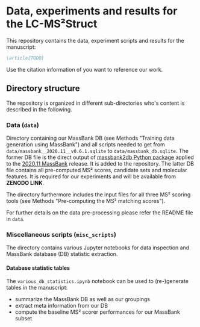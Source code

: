# Data, experiments and results for the LC-MS²Struct

This repository contains the data, experiment scripts and results for the manuscript:
```bibtex
\article{TODO}
```
Use the citation information of you want to reference our work. 

## Directory structure

The repository is organized in different sub-directories who's content is described in the following.

### Data (```data```)

Directory containing our MassBank DB (see Methods "Training data generation using MassBank") and all scripts needed to 
get from ```data/massbank__2020.11__v0.6.1.sqlite``` to ```data/massbank_db.sqlite```. The former DB file is the 
direct output of [massbank2db Python package](https://github.com/bachi55/massbank2db) applied to the [2020.11 
MassBank](https://github.com/MassBank/MassBank-data/releases/tag/2020.11) release. It is added to the repository. The 
latter DB file contains all pre-computed MS² scores, candidate sets and molecular features. It is required for our 
experiments and will be available from **ZENODO LINK**. 

The directory furthermore includes the input files for all three MS² scoring tools (see Methods "Pre-computing the 
MS² matching scores"). 

For further details on the data pre-processing please refer the README file in ```data```.

### Miscellaneous scripts (```misc_scripts```) 

The directory contains various Jupyter notebooks for data inspection and MassBank database (DB) statistic extraction. 

#### Database statistic tables

The ```various_db_statistics.ipynb``` notebook can be used to (re-)generate tables in the manuscript:
- summarize the MassBank DB as well as our groupings
- extract meta information from our DB 
- compute the baseline MS² scorer performances for our MassBank subset


